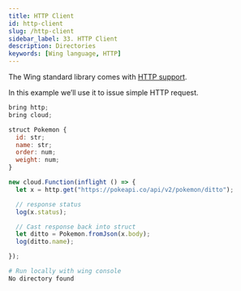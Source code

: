 ```yaml
---
title: HTTP Client
id: http-client
slug: /http-client
sidebar_label: 33. HTTP Client
description: Directories
keywords: [Wing language, HTTP]
---
```


The Wing standard library comes with [HTTP support](/docs/api/standard-library/http/api-reference).

In this example we’ll use it to issue simple HTTP request.

```js playground example title="main.w"
bring http;
bring cloud;

struct Pokemon {
  id: str;
  name: str;
  order: num;
  weight: num;
}

new cloud.Function(inflight () => {
  let x = http.get("https://pokeapi.co/api/v2/pokemon/ditto");

  // response status
  log(x.status);

  // Cast response back into struct
  let ditto = Pokemon.fromJson(x.body);
  log(ditto.name);

});
```

```bash title="Wing console output"
# Run locally with wing console
No directory found
```




